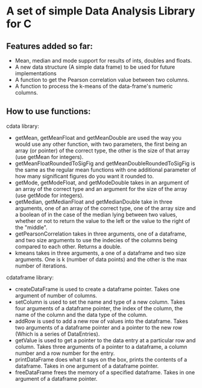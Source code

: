# A set of simple Data Analysis Library for C
## Features added so far:
- Mean, median and mode support for results of ints, doubles and floats.
- A new data structure (A simple data frame) to be used for future implementations
- A function to get the Pearson correlation value between two columns.
- A function to process the k-means of the data-frame's numeric columns.

## How to use functions:
cdata library:
- getMean, getMeanFloat and getMeanDouble are used the way you would use any other function, with two parameters, the first being an array (or pointer) of the correct type, the other is the size of that array (use getMean for integers).
- getMeanFloatRoundedToSigFig and getMeanDoubleRoundedToSigFig is the same as the regular mean functions with one additional parameter of how many significant figures do you want it rounded to.
- getMode, getModeFloat, and getModeDouble takes in an argument of an array of the correct type and an argument for the size of the array (use getMode for integers).
- getMedian, getMedianFloat and getMedianDouble take in three arguments, one of an array of the correct type, one of the array size and a boolean of in the case of the median lying between two values, whether or not to return the value to the left or the value to the right of the "middle".
- getPearsonCorrelation takes in three arguments, one of a dataframe, and two size arguments to use the indecies of the columns being compared to each other. Returns a double.
- kmeans takes in three arguments, a one of a dataframe and two size arguments. One is k (number of data points) and the other is the max number of iterations.

cdataframe library:
- createDataFrame is used to create a dataframe pointer. Takes one argument of number of columns.
- setColumn is used to set the name and type of a new column. Takes four arguments of a dataframe pointer, the index of the column, the name of the column and the data type of the column.
- addRow is used to add a new row of values into the dataframe. Takes two arguments of a dataframe pointer and a pointer to the new row (Which is a series of DataEntries).
- getValue is used to get a pointer to the data entry at a particular row and column. Takes three arguments of a pointer to a dataframe, a column number and a row number for the entry.
- printDataFrame does what it says on the box, prints the contents of a dataframe. Takes in one argument of a dataframe pointer.
- freeDataFrame frees the memory of a specified dataframe. Takes in one argument of a dataframe pointer.
